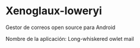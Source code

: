 # Xenoglaux-loweryi
Gestor de correos open source para Android

Nombre de la aplicación: Long-whiskered owlet mail

